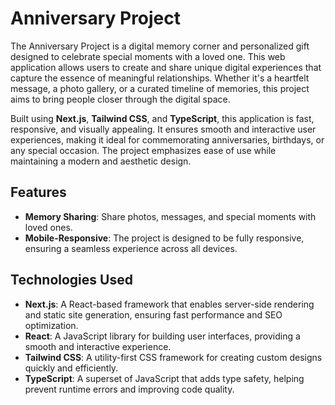 # Anniversary Project

The Anniversary Project is a digital memory corner and personalized gift designed to celebrate special moments with a loved one. This web application allows users to create and share unique digital experiences that capture the essence of meaningful relationships. Whether it's a heartfelt message, a photo gallery, or a curated timeline of memories, this project aims to bring people closer through the digital space.

Built using **Next.js**, **Tailwind CSS**, and **TypeScript**, this application is fast, responsive, and visually appealing. It ensures smooth and interactive user experiences, making it ideal for commemorating anniversaries, birthdays, or any special occasion. The project emphasizes ease of use while maintaining a modern and aesthetic design.

## Features
- **Memory Sharing**: Share photos, messages, and special moments with loved ones.
- **Mobile-Responsive**: The project is designed to be fully responsive, ensuring a seamless experience across all devices.

## Technologies Used
- **Next.js**: A React-based framework that enables server-side rendering and static site generation, ensuring fast performance and SEO optimization.
- **React**: A JavaScript library for building user interfaces, providing a smooth and interactive experience.
- **Tailwind CSS**: A utility-first CSS framework for creating custom designs quickly and efficiently.
- **TypeScript**: A superset of JavaScript that adds type safety, helping prevent runtime errors and improving code quality.

